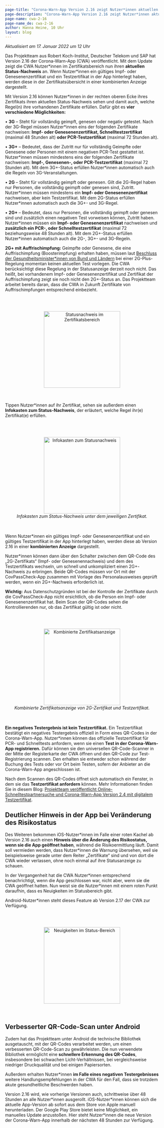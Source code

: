 ```yaml
---
page-title: "Corona-Warn-App Version 2.16 zeigt Nutzer*innen aktuellen Status-Nachweis an"
page-description: "Corona-Warn-App Version 2.16 zeigt Nutzer*innen aktuellen Status-Nachweis an"
page-name: cwa-2-16
page-name_de: cwa-2-16
author: Hanna Heine, 10 Uhr
layout: blog
---
```


*Aktualisiert am 17. Januar 2022 um 12 Uhr*

Das Projektteam aus Robert Koch-Institut, Deutscher Telekom und SAP hat Version 2.16 der Corona-Warn-App (CWA) veröffentlicht. Mit dem Update zeigt die CWA Nutzer\*innen im Zertifikatsbereich nun ihren **aktuellen Status-Nachweis** an. Wenn Nutzer\*innen ein gültiges Impf- oder Genesenenzertifikat und ein Testzertifikat in der App hinterlegt haben, werden diese in der Zertifikatsübersicht in einer kombinierten Anzeige dargestellt. 

<!-- overview -->

Mit Version 2.16 können Nutzer\*innen  in der rechten oberen Ecke ihres Zertifikats ihren aktuellen Status-Nachweis sehen und damit auch, welche Regel(n) ihre vorhandenen Zertifikate erfüllen. Dafür gibt es **vier verschiedene Möglichkeiten:**

•	**3G** – Steht für vollständig geimpft, genesen oder negativ getestet. Nach der 3G-Regel müssen Nutzer\*innen eins der folgenden Zertifikate nachweisen: **Impf- oder Genesenenzertifikat, Schnelltestzertifikat** (maximal 48 Stunden alt) **oder PCR-Testzertifikat** (maximal 72 Stunden alt).

•	**3G+** – Bedeutet, dass der Zutritt nur für vollständig Geimpfte oder Genesene oder Personen mit einem negativen PCR-Test gestattet ist. Nutzer\*innen müssen mindestens eins der folgenden Zertifikate nachweisen: **Impf-, Genesenen-, oder PCR-Testzertifikat** (maximal 72 Stunden alt). 
Mit dem 3G+-Status erfüllen Nutzer\*innen automatisch auch die Regeln von 3G-Veranstaltungen.

•	**2G** – Steht für vollständig geimpft oder genesen. Gilt die 2G-Regel haben nur Personen, die vollständig geimpft oder genesen sind, Zutritt. Nutzer\*innen  müssen mindestens ein **Impf- oder Genesenenzertifikat** nachweisen, aber kein Testzertifikat. 
Mit dem 2G-Status erfüllen Nutzer\*innen automatisch auch die 3G+- und 3G-Regel.

•	**2G+** – Bedeutet, dass nur Personen, die vollständig geimpft oder genesen sind und zusätzlich einen negativen Test vorweisen können, Zutritt haben. Nutzer\*innen müssen ein **Impf- oder Genesenenzertifikat** nachweisen und **zusätzlich ein PCR-, oder Schnelltestzertifikat** (maximal 72 beziehungsweise 48 Stunden alt). Mit dem 2G+-Status erfüllen Nutzer\*innen automatisch auch die 2G-, 3G+- und 3G-Regeln.

**2G+ mit Auffrischimpfung:** Geimpfte oder Genesene, die eine Auffrischimpfung (Boosterimpfung) erhalten haben, müssen laut [Beschluss der Gesundheitsminister\*innen von Bund und Ländern](https://www.bundesregierung.de/breg-de/aktuelles/testpflicht-bei-2g-plus-1991544) bei einer 2G-Plus-Regelung momentan keinen aktuellen Test vorlegen. Die CWA berücksichtigt diese Regelung in der Statusanzeige derzeit noch nicht. Das heißt, bei vorhandenem Impf- oder Genesenenzertifikat und Zertifikat der Auffrischimpfung zeigt sie noch nicht den 2G+-Status an. Das Projektteam arbeitet bereits daran, dass die CWA in Zukunft Zertifikate von Auffrischimpfungen entsprechend einbezieht.


<br></br>
<center> 
<img src="./g-status1.png" title="Statusnachweis im Zertifikatsbereich" style="align: center" width=250> 
</center>
<br></br>

Tippen Nutzer\*innen auf ihr Zertifikat, sehen sie außerdem einen **Infokasten zum Status-Nachweis**, der erläutert, welche Regel ihr(e) Zertifikat(e) erfüllen.

<br></br>
<center> 
<img src="./infokasten-statusnachweis.png" title="Infokasten zum Statusnachweis" style="align: center" width=250>
<figcaption aria-hidden="true"><em>Infokasten zum Status-Nachweis unter dem jeweiligen Zertifikat.</em></figcaption>
</center>
<br></br>


Wenn Nutzer\*innen ein gültiges Impf- oder Genesenenzertifikat und ein gültiges Testzertifikat in der App hinterlegt haben, werden diese ab Version 2.16 in einer **kombinierten Anzeige** dargestellt. 

Nutzer\*innen können dann über den Schalter zwischen dem QR-Code des „2G-Zertifikats“ (Impf- oder Genesenennachweis) und dem des Testzertifikats wechseln, um schnell und unkompliziert einen 2G+-Nachweis zu erbringen. Beide QR-Codes müssen vor Ort mit der CovPassCheck-App zusammen mit Vorlage des Personalausweises geprüft werden, wenn ein 2G+-Nachweis erforderlich ist. 

**Wichtig:** Aus Datenschutzgründen ist bei der Kontrolle der Zertifikate durch die CovPassCheck-App nicht ersichtlich, ob die Person ein Impf- oder Genesenenzertifikat hat. Beim Scan der QR-Codes sehen die Kontrollierenden nur, ob das Zertifikat gültig ist oder nicht. 

<br></br>
<center> 
<img src="./kombinierte-zertifikatsanzeige.png" title="Kombinierte Zertifikatsanzeige" style="align: center" width=250>
<figcaption aria-hidden="true"><em>Kombinierte Zertifikatsanzeige von 2G-Zertifikat und Testzertifikat.</em></figcaption>
</center>
<br></br>

**Ein negatives Testergebnis ist kein Testzertifikat.** Ein Testzertifikat bestätigt ein negatives Testergebnis offiziell in Form eines QR-Codes in der Corona-Warn-App. Nutzer*innen können das offizielle Testzertifikat für PCR- und Schnelltests anfordern, wenn sie einen **Test in der Corona-Warn-App registrieren.** Dafür können sie den universellen QR-Code-Scanner in der Mitte der Registerkarte der CWA öffnen und den QR-Code zur Test-Registrierung scannen. Den erhalten sie entweder schon während der Buchung des Tests oder vor Ort beim Testen, sofern der Anbieter an die Corona-Warn-App angeschlossen ist. 

Nach dem Scannen des QR-Codes öffnet sich automatisch ein Fenster, in dem sie das **Testzertifikat anfordern** können. Mehr Informationen finden Sie in diesem Blog: [Projektteam veröffentlicht Online-Schnelltestpartnersuche und Corona-Warn-App Version 2.4 mit digitalem Testzertifikat](https://www.coronawarn.app/de/blog/2021-06-24-cwa-version-2-4/).

## Deutlicher Hinweis in der App bei Veränderung des Risikostatus

Des Weiteren bekommen iOS-Nutzer\*innen im Falle einer roten Kachel ab Version 2.16 auch einen **Hinweis über die Änderung des Risikostatus, wenn sie die App geöffnet haben**, während die Risikoermittlung läuft. Damit soll vermieden werden, dass Nutzer*innen die Warnung übersehen, weil sie beispielsweise gerade unter dem Reiter „Zertifikate“ sind und von dort die CWA wieder verlassen, ohne noch einmal auf ihre Statusanzeige zu schauen. 

In der Vergangenheit hat die CWA Nutzer\*innen entsprechend benachrichtigt, wenn die App geschlossen war, nicht aber, wenn sie die CWA geöffnet hatten. Nun weist sie die Nutzer\*innen mit einem roten Punkt daraufhin, dass es Neuigkeiten im Statusbereich gibt.  

Android-Nutzer\*innen steht dieses Feature ab Version 2.17 der CWA zur Verfügung.

<br></br>
<center> 
<img src="./status-benachrichtigung.png" title="Neuigkeiten im Status-Bereich" style="align: center" width=250>
</center>
<br></br>

## Verbesserter QR-Code-Scan unter Android

Zudem hat das Projektteam unter Android die technische Bibliothek ausgetauscht, mit der QR-Codes verarbeitet werden, um einen verbesserten QR-Code-Scan zu gewährleisten. Die nun verwendete Bibliothek ermöglicht eine **schnellere Erkennung des QR-Codes**, insbesondere bei schwachen Licht-Verhältnissen, bei vergleichsweise niedriger Druckqualität und bei einigen Papiersorten. 

Außerdem erhalten Nutzer\*innen **im Falle eines negativen Testergebnisses** weitere Handlungsempfehlungen in der CWA für den Fall, dass sie trotzdem akute gesundheitliche Beschwerden haben. 

Version 2.16 wird, wie vorherige Versionen auch, schrittweise über 48 Stunden an alle Nutzer\*innen ausgerollt. iOS-Nutzer\*innen können sich die aktuelle App-Version ab sofort aus dem Store von Apple manuell herunterladen. Der Google Play Store bietet keine Möglichkeit, ein manuelles Update anzustoßen. Hier steht Nutzer*innen die neue Version der Corona-Warn-App innerhalb der nächsten 48 Stunden zur Verfügung.
